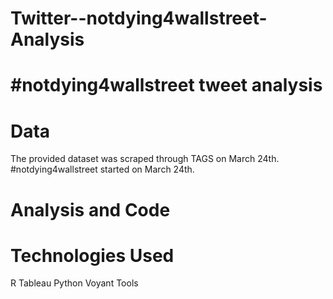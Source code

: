 # Twitter--notdying4wallstreet-Analysis

# #notdying4wallstreet tweet analysis 

# Data 
The provided dataset was scraped through TAGS on March 24th. #notdying4wallstreet started on March 24th. 

# Analysis and Code 

# Technologies Used
R
Tableau 
Python
Voyant Tools 

